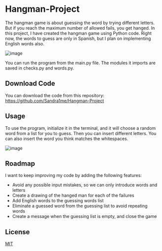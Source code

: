 # Hangman-Project
The hangman game is about guessing the word by trying different letters. But if you reach the maximum number of allowed fails, you get hanged.
In this project, I have created the hangman game using Python code. Right now, the words to guess are only in Spanish, but I plan on implementing English words also.

![image](https://user-images.githubusercontent.com/82436702/177536060-f5e59f1e-5bae-4b7b-a08d-bc9c7cd66e68.png)

You can run the program from the main.py file. The modules it imports are saved in checks.py and words.py.

## Download Code
You can download the code from this repository: https://github.com/Sandra1me/Hangman-Project

## Usage
To use the program, initialize it in the terminal, and it will choose a random word from a list for you to guess. Then you can insert different letters. 
You can also insert the word you think matches the whitespaces.

![image](https://user-images.githubusercontent.com/82436702/177535926-07bf8eb4-46d1-4090-91c3-49ea292dc329.png)

## Roadmap
I want to keep improving my code by adding the following features:
- Avoid any possible input mistakes, so we can only introduce words and letters
- Create a drawing of the hanged man for each of the failures
- Add English words to the guessing words list
- Eliminate a guessed word from the guessing list to avoid repeating words
- Create a message when the guessing list is empty, and close the game

## License
[MIT](https://choosealicense.com/licenses/mit/)
